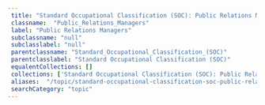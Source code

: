 ```yaml
--- 
 title: "Standard Occupational Classification (SOC): Public Relations Managers" 
 classname:  "Public_Relations_Managers" 
 label: "Public Relations Managers" 
 subclassname: "null" 
 subclasslabel: "null" 
 parentclassname: "Standard_Occupational_Classification_(SOC)" 
 parentclasslabel: "Standard Occupational Classification (SOC)" 
 equalentCollections: [] 
 collections: ['Standard Occupational Classification (SOC): Public Relations Managers']
 aliases:  "/topic/standard-occupational-classification-soc-public-relations-managers"  
 searchCategory: "topic" 
---
```

